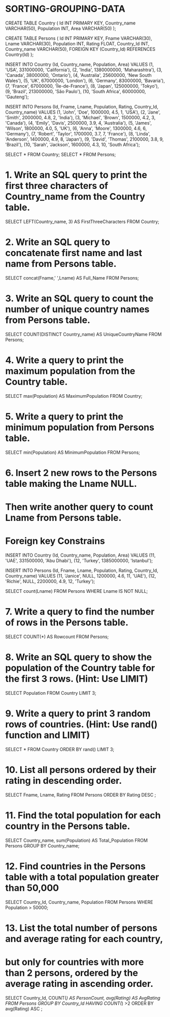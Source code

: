 # SORTING-GROUPING-DATA
CREATE TABLE Country (
Id INT PRIMARY KEY,
Country_name VARCHAR(50),
Population INT,
Area VARCHAR(50)
);

CREATE TABLE Persons (
Id INT PRIMARY KEY,
Fname VARCHAR(30),
Lname VARCHAR(30),
Population INT,
Rating FLOAT,
Country_Id INT,
Country_name VARCHAR(50),
FOREIGN KEY (Country_Id) REFERENCES Country(Id)
);

INSERT INTO Country (Id, Country_name, Population, Area) VALUES 
(1, 'USA', 331000000, 'California'),
(2, 'India', 1380000000, 'Maharashtra'),
(3, 'Canada', 38000000, 'Ontario'),
(4, 'Australia', 25600000, 'New South Wales'),
(5, 'UK', 67000000, 'London'),
(6, 'Germany', 83000000, 'Bavaria'),
(7, 'France', 67000000, 'Île-de-France'),
(8, 'Japan', 125000000, 'Tokyo'),
(9, 'Brazil', 213000000, 'São Paulo'),
(10, 'South Africa', 60000000, 'Gauteng');

INSERT INTO Persons (Id, Fname, Lname, Population, Rating, Country_Id, Country_name)
VALUES 
(1, 'John', 'Doe', 1000000, 4.5, 1, 'USA'),
(2, 'Jane', 'Smith', 2000000, 4.8, 2, 'India'),
(3, 'Michael', 'Brown', 1500000, 4.2, 3, 'Canada'),
(4, 'Emily', 'Davis', 2500000, 3.9, 4, 'Australia'),
(5, 'James', 'Wilson', 1800000, 4.0, 5, 'UK'),
(6, 'Anna', 'Moore', 1300000, 4.6, 6, 'Germany'),
(7, 'Robert', 'Taylor', 1700000, 3.7, 7, 'France'),
(8, 'Linda', 'Anderson', 1400000, 4.9, 8, 'Japan'),
(9, 'David', 'Thomas', 2100000, 3.8, 9, 'Brazil'),
(10, 'Sarah', 'Jackson', 1600000, 4.3, 10, 'South Africa');

SELECT * FROM Country;
SELECT * FROM Persons;

# 1. Write an SQL query to print the first three characters of Country_name from the Country table. 

SELECT LEFT(Country_name, 3) AS FirstThreeCharacters FROM Country;

# 2. Write an SQL query to concatenate first name and last name from Persons table.

SELECT concat(Fname,' ',Lname) AS Full_Name FROM Persons;

# 3. Write an SQL query to count the number of unique country names from Persons table.

SELECT COUNT(DISTINCT Country_name) AS UniqueCountryName FROM Persons;

# 4. Write a query to print the maximum population from the Country table. 

SELECT max(Population) AS MaximumPopulation FROM Country;

# 5. Write a query to print the minimum population from Persons table.

SELECT min(Population) AS MinimumPopulation FROM Persons;

# 6. Insert 2 new rows to the Persons table making the Lname NULL.
# Then write another query to count Lname from Persons table.

# Foreign key Constrains
INSERT INTO Country (Id, Country_name, Population, Area) VALUES 
(11, 'UAE', 331500000, 'Abu Dhabi'),
(12, 'Turkey', 1385000000, 'Istanbul');

INSERT INTO Persons (Id, Fname, Lname, Population, Rating, Country_Id, Country_name) VALUES 
(11, 'Janice', NULL, 1200000, 4.6, 11, 'UAE'),
(12, 'Richie', NULL, 2200000, 4.9, 12, 'Turkey');

SELECT count(Lname) FROM Persons WHERE Lname IS NOT NULL;

# 7. Write a query to find the number of rows in the Persons table. 

SELECT COUNT(*) AS Rowcount FROM Persons;

# 8. Write an SQL query to show the population of the Country table for the first 3 rows. (Hint: Use LIMIT) 

SELECT Population FROM Country LIMIT 3;

# 9. Write a query to print 3 random rows of countries. (Hint: Use rand() function and LIMIT) 

SELECT * FROM Country 
ORDER BY rand() LIMIT 3;

# 10. List all persons ordered by their rating in descending order. 

SELECT Fname, Lname, Rating FROM Persons 
ORDER BY Rating DESC ;

# 11. Find the total population for each country in the Persons table. 

SELECT  Country_name, sum(Population) AS Total_Population FROM Persons
GROUP BY Country_name;

# 12. Find countries in the Persons table with a total population greater than 50,000

SELECT Country_Id, Country_name, Population FROM Persons WHERE Population > 50000;

# 13. List the total number of persons and average rating for each country, 
# but only for countries with more than 2 persons, ordered by the average rating in ascending order.

SELECT Country_Id, COUNT(*)  AS PersonCount, avg(Rating) AS AvgRating FROM Persons
GROUP BY Country_Id
HAVING COUNT(*) >2
ORDER BY avg(Rating) ASC ;




